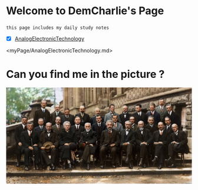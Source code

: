 # Welcome to DemCharlie's Page

`this page includes my daily study notes`

- [x] [AnalogElectronicTechnology](./AnalogElectronicTechnology.md)

<myPage/AnalogElectronicTechnology.md>

# Can you find me in the picture ?

![找不到图片](./索维尔会议.jpg)
